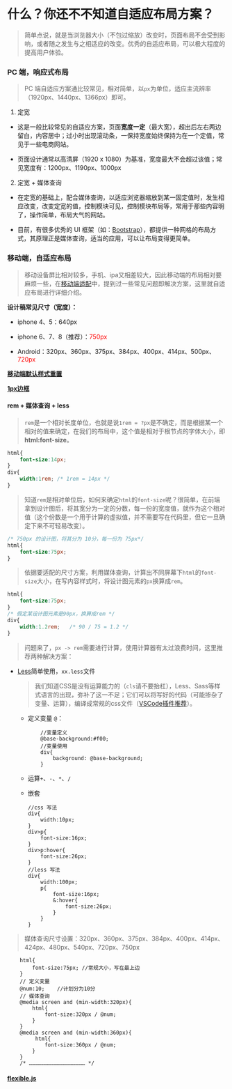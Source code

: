 # 什么？你还不不知道自适应布局方案？

> 简单点说，就是当浏览器大小（不包过缩放）改变时，页面布局不会受到影响，或者随之发生与之相适应的改变。优秀的自适应布局，可以极大程度的提高用户体验。

### PC 端，响应式布局

> PC 端自适应方案通比较常见，相对简单，以`px`为单位，适应主流辨率（1920px、1440px、1366px）即可。

1. 定宽

* 这是一般比较常见的自适应方案，页面**宽度一定**（最大宽），超出后左右两边留白，内容居中；过小时出现滚动条，一保持宽度始终保持为在一个定值，常见于一些电商网站。

* 页面设计通常以高清屏（1920 x 1080）为基准，宽度最大不会超过该值；常见宽度有：1200px、1190px、1000px

2. 定宽 + 媒体查询

* 在定宽的基础上，配合媒体查询，以适应浏览器缩放到某一固定值时，发生相应改变，改变定宽的值，控制模块可见，控制模块布局等，常用于那些内容明了，操作简单，布局大气的网站。

* 目前，有很多优秀的 UI 框架（如：[Bootstrap](https://www.bootcss.com/)），都提供一种网格的布局方式，其原理正是媒体查询，适当的应用，可以让布局变得更简单。

### 移动端，自适应布局

> 移动设备屏比相对较多，手机、ipa又相差较大，因此移动端的布局相对要麻烦一些，在[移动端适配](移动端适配.md)中，提到过一些常见问题即解决方案，这里就自适应布局进行详细介绍。

**设计稿常见尺寸（宽度）：**

* iphone 4、5：640px

* iphone 6、7、8（推荐）：<font color = '#f00'>750px</font>

* Android：320px、360px、375px、384px、400px、414px、500px、<font color = '#f00'>720px</font> 

**[移动端默认样式重置](reset.css)**

**[1px边框](border.css)**

#### rem + 媒体查询 + less

> `rem`是一个相对长度单位，也就是说`1rem = ?px`是不确定，而是根据某一个相对的值来确定，在我们的布局中，这个值是相对于根节点的字体大小，即**html:font-size**。

```css
html{
    font-size:14px;
}
div{
    width:1rem; /* 1rem = 14px */
}
```
> 知道`rem`是相对单位后，如何来确定`html`的`font-size`呢？很简单，在前端拿到设计图后，将其宽分为一定的分数，每一份的宽度值，就作为这个相对值（这个份数是一个用于计算的虚拟值，并不需要写在代码里，但它一旦确定下来不可轻易改变）。

```css
/* 750px 的设计图，将其分为 10分，每一份为 75px*/
html{
    font-size:75px;
}
```
> 依据要适配的尺寸方案，利用媒体查询，计算出不同屏幕下`html`的`font-size`大小，在写内容样式时，将设计图元素的`px`换算成`rem`。

```css
html{
    font-size:75px;
}
/* 假定某设计图元素是90px，换算成rem */
div{
    width:1.2rem;   /* 90 / 75 = 1.2 */
}
```
> 问题来了，`px -> rem`需要进行计算，使用计算器有太过浪费时间，这里推荐两种解决方案：

* [Less](https://less.bootcss.com/)简单使用，`xx.less`文件

    > 我们知道CSS是没有运算能力的（`cls`请不要抬杠），Less、Sass等样式语言的出现，弥补了这一不足；它们可以将写好的代码（可能掺杂了变量、运算），编译成常规的css文件（[VSCode插件推荐](https://www.jianshu.com/p/5408dccf29d6)）。

    * 定义变量 `@`：

        ```less
            //变量定义
            @base-background:#f00;
            //变量使用
            div{
                background: @base-background;
            }
        ``` 

    * 运算`+`、`-`、`*`、`/`

    * 嵌套

        ```less
        //css 写法
        div{
            width:10px;
        }
        div>p{
            font-size:16px;
        }
        div>p:hover{
            font-size:26px;
        }
        //less 写法
        div{
            width:100px;
            p{
                font-size:16px;
                &:hover{
                    font-size:26px;
                }
            }
        }
        ```
    
> 媒体查询尺寸设置：320px、360px、375px、384px、400px、414px、424px、480px、540px、720px、750px

```less
    html{
        font-size:75px; //常规大小，写在最上边
    }
    // 定义变量
    @num:10;    //计划分为10分
    // 媒体查询
    @media screen and (min-width:320px){
        html{
            font-size:320px / @num;
        }
    }
    @media screen and (min-width:360px){
         html{
            font-size:360px / @num;
        }
    }
    /* ……………………………………………… */
```

#### [flexible.js](https://github.com/amfe/lib-flexible)



